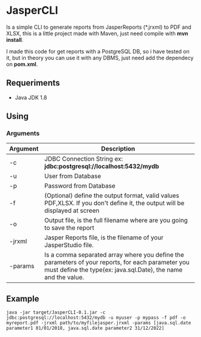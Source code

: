 # JasperCLI

Is a simple CLI to generate reports from JasperReports (*.jrxml) to PDF and XLSX, this is a little project made with Maven, just need compile with **mvn install**.

I made this code for get reports with a PostgreSQL DB, so i have tested on it, but in theory you can use it with any DBMS, just need add the dependecy on **pom.xml**.

## Requeriments

- Java JDK 1.8

## Using

### Arguments

Argument | Description
---------|------------
-c | JDBC Connection String ex: **jdbc:postgresql://localhost:5432/mydb**
-u | User from Database
-p | Password from Database
-f | (Optional) define the output format, valid values PDF,XLSX. If you don't define it, the output will be displayed at screen
-o | Output file, is the full filename where are you going to save the report
-jrxml | Jasper Reports file, is the filename of your JasperStudio file.
-params | Is a comma separated array where you define the parameters of your reports, for each parameter you must define the type(ex: java.sql.Date), the name and the value. 

## Example

```console
java -jar target/JasperCLI-0.1.jar -c jdbc:postgresql://localhost:5432/mydb -u myuser -p mypass -f pdf -o myreport.pdf -jrxml path/to/myfilejasper.jrxml -params [java.sql.date parameter1 01/01/2018, java.sql.date parameter2 31/12/2022]
```
